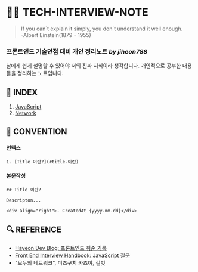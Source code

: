 # 👨‍🏫 TECH-INTERVIEW-NOTE

> If you can\`t explain it simply, you don\`t understand it well enough.  
> -Albert Einstein(1879 - 1955)

### 프론트엔드 기술면접 대비 개인 정리노트 _by jiheon788_

남에게 쉽게 설명할 수 있어야 저의 진짜 지식이라 생각합니다. 개인적으로 공부한 내용들을 정리하는 노트입니다.

## 📑 INDEX

1. [JavaScript](./1.JAVASCRIPT.md)
2. [Network](./2.NETWORK.md)

## 📝 CONVENTION

#### 인덱스

```
1. [Title 이란?](#title-이란)
```

#### 본문작성

```
## Title 이란?

Descripton...

<div align="right">- CreatedAt {yyyy.mm.dd}</div>
```

## 🔍 REFERENCE

- [Hayeon Dev Blog: 프론트엔드 취준 기록](https://hayeondev.gatsbyjs.io/220610-2022-recruit/)
- [Front End Interview Handbook: JavaScript 질문](https://www.frontendinterviewhandbook.com/kr/javascript-questions)
- "모두의 네트워크", 미즈구치 카츠야, 길벗
